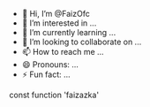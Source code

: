 - 👋 Hi, I’m @FaizOfc
- 👀 I’m interested in ...
- 🌱 I’m currently learning ...
- 💞️ I’m looking to collaborate on ...
- 📫 How to reach me ...
- 😄 Pronouns: ...
- ⚡ Fun fact: ...

<!---
FaizOfc/FaizOfc is a ✨ special ✨ repository because its `README.md` (this file) appears on your GitHub profile.
You can click the Preview link to take a look at your changes.
--->
const function 'faizazka'
